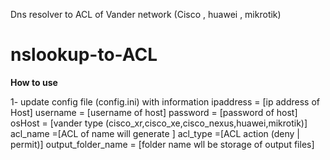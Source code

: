 Dns resolver to ACL of Vander network (Cisco , huawei , mikrotik)
# nslookup-to-ACL
<B>How to use</B>

1- update config file (config.ini) with information 
ipaddress = [ip address of Host]
username = [username of host]
password = [password of host]
osHost  = [vander type (cisco_xr,cisco_xe,cisco_nexus,huawei,mikrotik)]
acl_name =[ACL of name will generate ]
acl_type =[ACL action (deny | permit)]
output_folder_name = [folder name wll be storage of output files]

